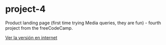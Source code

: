 # project-4
Product landing page (first time trying Media queries, they are fun) - fourth project from the freeCodeCamp.

[Ver la versión en internet](https://oscarprv.github.io/project-4/)

